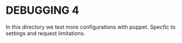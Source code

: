 # DEBUGGING 4
In this directory we test more configurations with puppet.
Specfic to settings and request limitations.